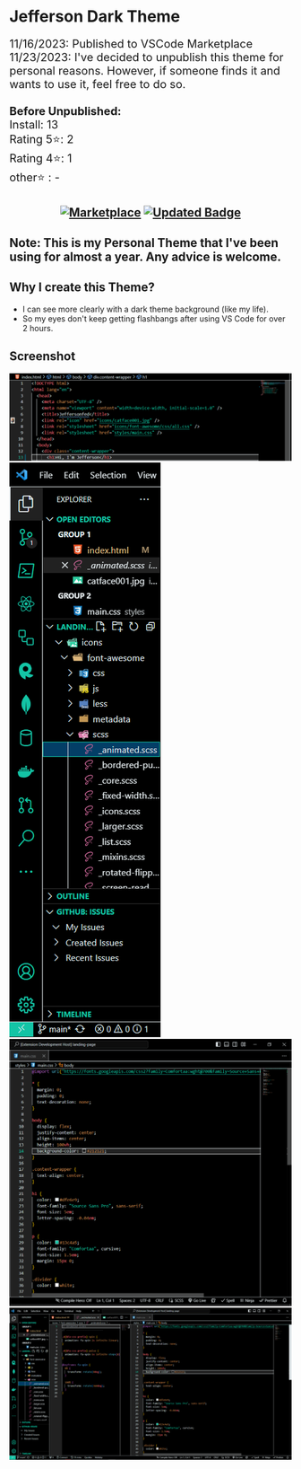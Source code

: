 # Jefferson Dark Theme


<div style="font-size: 20px">
  
11/16/2023: Published to VSCode Marketplace<br>
11/23/2023: I've decided to unpublish this theme for personal reasons. However, if someone finds it and wants to use it, feel free to do so.
<br><br>
<b>Before Unpublished:</b><br>
Install: 13<br>
Rating 5⭐: 2<br>
Rating 4⭐: 1<br>
other⭐   : - 

</div>

<h2 align="center">


[![Marketplace][MarketplaceBadge]][MarketplaceLink]
[![Updated Badge][UpdateBadge]][UpdateLink]

</h2>

## Note: This is my Personal Theme that I've been using for almost a year. Any advice is welcome.

## Why I create this Theme?
- I can see more clearly with a dark theme background (like my life).
- So my eyes don't keep getting flashbangs after using VS Code for over 2 hours.

## Screenshot
<img src="screenshot/sce1.png">
<img src="screenshot/sce2.png">
<img src="screenshot/sce4.png">
<img src="screenshot/sce3.png">



<!-- ============== -->
<!-- Links -->
<!-- ============== -->

[MarketplaceBadge]: https://img.shields.io/badge/Marketplace-Unpublished-red?style=plastic&logo=visual%20studio%20code&logoColor=white

[MarketplaceLink]: https://marketplace.visualstudio.com/items?itemName=Jeffersonfed.jeffersonfed-dark-theme


[UpdateBadge]: https://badges.pufler.dev/updated/jeffersonfed/jeffersonfed-vscode-dark-theme?&label=Last%20Updated&color=blue&icon=5&pretty=false&style=plastic

[UpdateLink]: https://github.com/jeffersonfed/jeffersonfed-vscode-dark-theme


[Github]: https://github.com/jeffersonfed
